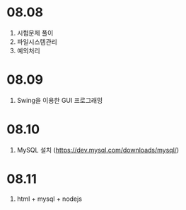 # 08.08

1. 시험문제 풀이
2. 파일시스템관리
3. 예외처리

# 08.09

1. Swing을 이용한 GUI 프로그래밍

# 08.10

1. MySQL 설치 (https://dev.mysql.com/downloads/mysql/)

# 08.11

1. html + mysql + nodejs
